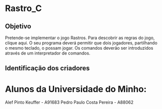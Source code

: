 # Rastro_C

## Objetivo
  Pretende-se implementar o jogo Rastros. Para descobrir as regras do jogo, clique
aqui. O seu programa deverá permitir que dois jogadores, partilhando o mesmo
teclado, o possam jogar. Os comandos deverão ser introduzidos através de um
interpretador de comandos.

## Identificação dos criadores
# Alunos da Universidade do Minho:
  Alef Pinto Keuffer         - A91683
  Pedro Paulo Costa Pereira  - A88062
